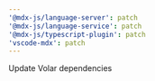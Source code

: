 ```yaml
---
'@mdx-js/language-server': patch
'@mdx-js/language-service': patch
'@mdx-js/typescript-plugin': patch
'vscode-mdx': patch
---
```


Update Volar dependencies
